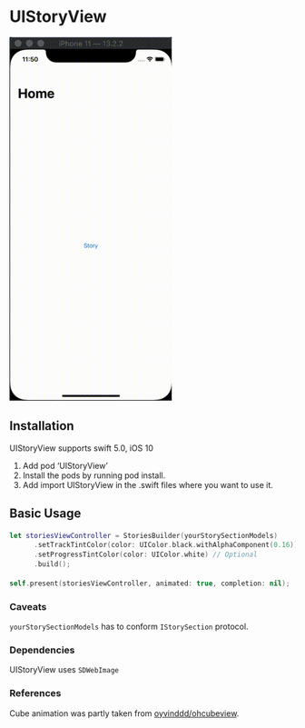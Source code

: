 # UIStoryView


[![](Resources/uistoryview-video.gif)](uistoryview-video.gif)

## Installation

UIStoryView supports swift 5.0, iOS 10

1. Add pod ‘UIStoryView’
2. Install the pods by running pod install.
3. Add import UIStoryView in the .swift files where you want to use it.


## Basic Usage


```swift
let storiesViewController = StoriesBuilder(yourStorySectionModels)
      .setTrackTintColor(color: UIColor.black.withAlphaComponent(0.16))  // Optional
      .setProgressTintColor(color: UIColor.white) // Optional
      .build();

self.present(storiesViewController, animated: true, completion: nil);

```
### Caveats

`yourStorySectionModels` has to conform `IStorySection` protocol.

### Dependencies
 UIStoryView uses `SDWebImage`
 
### References
 
Cube animation was partly taken from [oyvinddd/ohcubeview](https://github.com/oyvinddd/ohcubeview).
